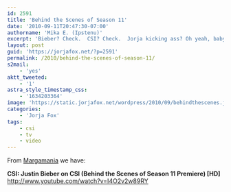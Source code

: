 ```yaml
---
id: 2591
title: 'Behind the Scenes of Season 11'
date: '2010-09-11T20:47:30-07:00'
authorname: 'Mika E. (Ipstenu)'
excerpt: 'Bieber? Check.  CSI? Check.  Jorja kicking ass? Oh yeah, baby!'
layout: post
guid: 'https://jorjafox.net/?p=2591'
permalink: /2010/behind-the-scenes-of-season-11/
s2mail:
    - 'yes'
aktt_tweeted:
    - '1'
astra_style_timestamp_css:
    - '1634203364'
image: 'https://static.jorjafox.net/wordpress/2010/09/behindthescenes.jpg'
categories:
    - 'Jorja Fox'
tags:
    - csi
    - tv
    - video
---
```


From <a href="http://margamania.net/">Margamania</a> we have:

**CSI: Justin Bieber on CSI (Behind the Scenes of Season 11 Premiere) [HD]**
http://www.youtube.com/watch?v=I4O2v2w89RY
